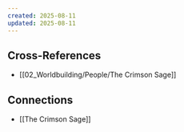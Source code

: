 ```yaml
---
created: 2025-08-11
updated: 2025-08-11
---
```




## Cross-References

- [[02_Worldbuilding/People/The Crimson Sage]]


## Connections

- [[The Crimson Sage]]

